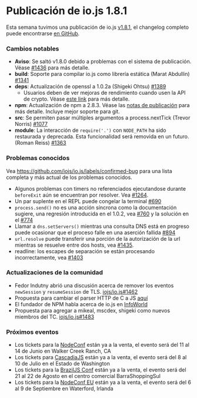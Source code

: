 # Publicación de io.js 1.8.1
Esta semana tuvimos una publicación de io.js [v1.8.1](https://iojs.org/dist/v1.8.1/), el changelog completo puede encontrarse [en GitHub](https://github.com/iojs/io.js/blob/v1.x/CHANGELOG.md).

### Cambios notables

* **Aviso**: Se saltó v1.8.0 debido a problemas con el sistema de publicación.
  Véase [#1436](https://github.com/iojs/io.js/issues/1436) para más detalle.
* **build**: Soporte para compilar io.js como librería estática (Marat Abdullin) [#1341](https://github.com/iojs/io.js/pull/1341)
* **deps**: Actualización de openssl a 1.0.2a (Shigeki Ohtsu) [#1389](https://github.com/iojs/io.js/pull/1389)
  * Usuarios deben de ver mejoras de rendimiento cuando usen la API de crypto. Véase [este link](https://github.com/iojs/io.js/wiki/Crypto-Performance-Notes-for-OpenSSL-1.0.2a-on-iojs-v1.8.0) para más detalle.
* **npm**: Actualización de npm a 2.8.3. Véase las [notas de publicación](https://github.com/npm/npm/releases/tag/v2.8.3) para más detalle. Incluye mejor soporte para git.
* **src**: Se permiten pasar múltiples argumentos a process.nextTick (Trevor Norris) [#1077](https://github.com/iojs/io.js/pull/1077)
* **module**: La interacción de `require('.')` con `NODE_PATH` ha sido restaurada y deprecada. Esta funcionalidad será removida en un futuro. (Roman Reiss) [#1363](https://github.com/iojs/io.js/pull/1363)

### Problemas conocidos
Vea https://github.com/iojs/io.js/labels/confirmed-bug para una lista completa y más actual de los problemas conocidos.

* Algunos problemas con timers no referenciados ejecutandose durante `beforeExit` aún se encuentran por resolver. Vea [#1264](https://github.com/iojs/io.js/issues/1264).
* Un par suplente en el REPL puede congelar la terminal [#690](https://github.com/iojs/io.js/issues/690)
* `process.send()` no es una acción síncrona como la documentación sugiere, una regresión introducida en el 1.0.2, vea [#760](https://github.com/iojs/io.js/issues/760) y la solución en el [#774](https://github.com/iojs/io.js/issues/774)
* Llamar a `dns.setServers()` mientras una consulta DNS está en progreso puede ocasionar que el proceso falle en una aserción fallida [#894](https://github.com/iojs/io.js/issues/894)
* `url.resolve` puede transferir una porción de la autorización de la url mientras se resuelve entre dos hosts, vea [#1435](https://github.com/iojs/io.js/issues/1435).
* readline: los escapes de separación se están procesando incorrectamente, vea [#1403](https://github.com/iojs/io.js/issues/1403)

### Actualizaciones de la comunidad

* Fedor Indutny abrió una discusión acerca de remover los eventos `newSession` y `resumeSession` de TLS. [iojs/io.js#1462](https://github.com/iojs/io.js/issues/1462)
* Propuesta para cambiar el parser HTTP de C a JS [aquí](https://github.com/iojs/io.js/pull/1457)
* El fundador de NPM habla acerca de io.js en [InfoWorld](http://www.infoworld.com/article/2910594/node-js/npm-founder-foresees-merger-node-js-io-js.html)
* Propuesta para agregar a mikeal, mscdex, shigeki como nuevos miembros del TC. [iojs/io.js#1483](https://github.com/iojs/io.js/issues/1483#issuecomment-95128140)

### Próximos eventos

* Los tickets para la [NodeConf](http://nodeconf.com/) están ya a la venta, el evento será del 11 al 14 de Junio en Walker Creek Ranch, CA
* Los tickets para [CascadiaJS](http://2015.cascadiajs.com/) están ya a la venta, el evento será del 8 al 10 de Julio en el Estado de Washington
* Los tickets para la [BrazilJS Conf](http://braziljs.com.br/) están ya a la venta, el evento será del 21 al 22 de Agosto en el centro comercial BarraShoppingSul
* Los tickets para la [NodeConf EU](http://nodeconf.eu/) están ya a la venta, el evento será del 6 al 9 de Septiembre en Waterford, Irlanda
